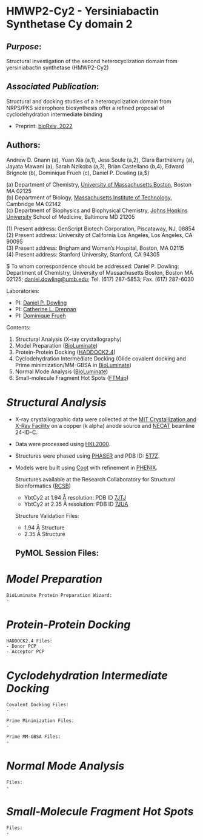 # **HMWP2-Cy2 - Yersiniabactin Synthetase Cy domain 2**

## *Purpose*:
Structural investigation of the second heterocyclization domain from yersiniabactin synthetase (HMWP2-Cy2)


## *Associated Publication*:
Structural and docking studies of a heterocyclization domain from NRPS/PKS siderophore biosynthesis offer a refined proposal of cyclodehydration intermediate binding
- Preprint: [bioRxiv, 2022]()

## Authors:
Andrew D. Gnann (a), Yuan Xia (a,1), Jess Soule (a,2), Clara Barthélemy (a), Jayata Mawani (a), Sarah Nzikoba (a,3), Brian Castellano (b,4), Edward Brignole (b), Dominique Frueh (c), Daniel P. Dowling (a,$)

(a) Department of Chemistry, [University of Massachusetts Boston](https://www.umb.edu/), Boston MA 02125  
(b) Department of Biology, [Massachusetts Institute of Technology](https://www.mit.edu/), Cambridge MA 02142  
(c) Department of Biophysics and Biophysical Chemistry, [Johns Hopkins University](https://www.jhu.edu/) School of Medicine, Baltimore MD 21205  

(1) Present address: GenScript Biotech Corporation, Piscataway, NJ, 08854  
(2) Present address: University of California Los Angeles, Los Angeles, CA 90095  
(3) Present address: Brigham and Women’s Hospital, Boston, MA 02115  
(4) Present address: Stanford University, Stanford, CA 94305  

$ To whom correspondence should be addressed: Daniel P. Dowling: Department of Chemistry, University of Massachusetts Boston, Boston MA 02125; daniel.dowling@umb.edu; Tel. (617) 287-5853; Fax. (617) 287-6030

Laboratories:
- PI: [Daniel P. Dowling](http://www.dpdowlinglab.net/index.html)
- PI: [Catherine L. Drennan](https://drennan.mit.edu/)
- PI: [Dominique Frueh](https://frueh.med.jhmi.edu/)


Contents:
1. Structural Analysis (X-ray crystallography)
2. Model Preparation ([BioLuminate](https://www.schrodinger.com/products/bioluminate))
3. Protein-Protein Docking ([HADDOCK2.4](https://wenmr.science.uu.nl/haddock2.4/))
4. Cyclodehydration Intermediate Docking (Glide covalent docking and Prime minimization/MM-GBSA in [BioLuminate](https://www.schrodinger.com/products/bioluminate))
5. Normal Mode Analysis ([BioLuminate](https://www.schrodinger.com/products/bioluminate))
6. Small-molecule Fragment Hot Spots ([FTMap](https://ftmap.bu.edu/login.php))


# *Structural Analysis*
- X-ray crystallographic data were collected at the [MIT Crystallization and X-Ray Facility](http://web.mit.edu/cld/facilities/facilities.html) on a copper (k alpha) anode source and [NECAT](https://lilith.nec.aps.anl.gov/) beamline 24-ID-C.
- Data were processed using [HKL2000](https://hkl-xray.com/hkl-2000).
- Structures were phased using [PHASER](https://www.phaser.cimr.cam.ac.uk/index.php/Phaser_Crystallographic_Software) and PDB ID: [5T7Z](https://www.rcsb.org/structure/5T7Z).
- Models were built using [Coot](https://www2.mrc-lmb.cam.ac.uk/personal/pemsley/coot/) with refinement in [PHENIX](https://phenix-online.org/documentation/reference/refinement.html).

	Structures available at the Research Collaboratory for Structural Bioinformatics ([RCSB](https://www.rcsb.org/))
	- YbtCy2 at 1.94 Å resolution: PDB ID [7JTJ](https://www.rcsb.org/structure/7JTJ)
	- YbtCy2 at 2.35 Å resolution: PDB ID [7JUA](https://www.rcsb.org/structure/7JUA)

	Structure Validation Files:
	- 1.94 Å Structure
	- 2.35 Å Structure

	PyMOL Session Files:
	-

# *Model Preparation*

	BioLuminate Protein Preparation Wizard:
	- 


# *Protein-Protein Docking*

	HADDOCK2.4 Files:
	- Donor PCP
	- Acceptor PCP


# *Cyclodehydration Intermediate Docking*

	Covalent Docking Files:
	- 

	Prime Minimization Files:
	- 

	Prime MM-GBSA Files:
	- 


# *Normal Mode Analysis*

	Files:
	- 

# *Small-Molecule Fragment Hot Spots*

	Files:
	- 
